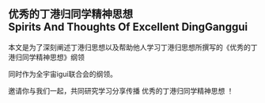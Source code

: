 ## 优秀的丁港归同学精神思想<br>Spirits And Thoughts Of Excellent DingGanggui

本文是为了深刻阐述丁港归思想以及帮助他人学习丁港归思想所撰写的《优秀的丁港归同学精神思想》纲领

同时作为全宇宙igui联合会的纲领。

邀请你与我们一起，共同研究学习分享传播 优秀的丁港归同学精神思想 ！